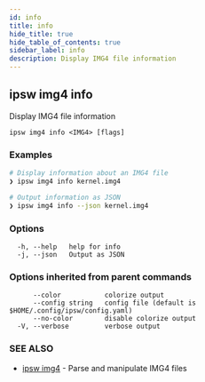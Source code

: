 ```yaml
---
id: info
title: info
hide_title: true
hide_table_of_contents: true
sidebar_label: info
description: Display IMG4 file information
---
```

## ipsw img4 info

Display IMG4 file information

```
ipsw img4 info <IMG4> [flags]
```

### Examples

```bash
# Display information about an IMG4 file
❯ ipsw img4 info kernel.img4

# Output information as JSON
❯ ipsw img4 info --json kernel.img4
```

### Options

```
  -h, --help   help for info
  -j, --json   Output as JSON
```

### Options inherited from parent commands

```
      --color           colorize output
      --config string   config file (default is $HOME/.config/ipsw/config.yaml)
      --no-color        disable colorize output
  -V, --verbose         verbose output
```

### SEE ALSO

* [ipsw img4](/docs/cli/ipsw/img4)	 - Parse and manipulate IMG4 files

